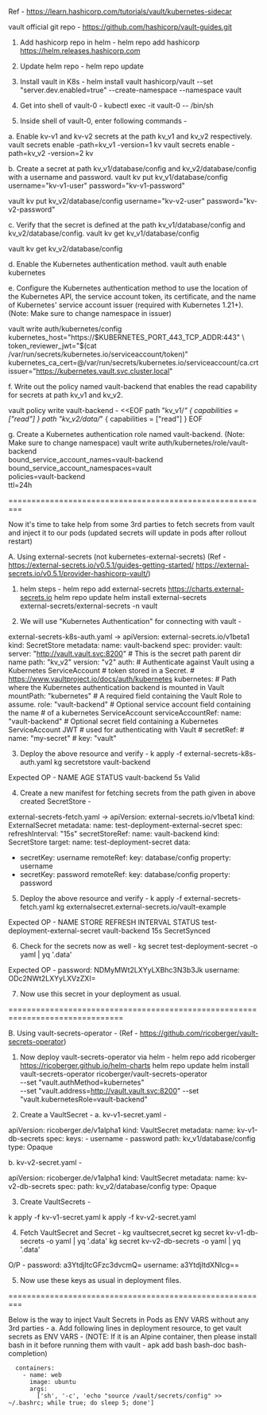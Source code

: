 Ref - https://learn.hashicorp.com/tutorials/vault/kubernetes-sidecar

vault official git repo - https://github.com/hashicorp/vault-guides.git

1. Add hashicorp repo in helm -
helm repo add hashicorp https://helm.releases.hashicorp.com

2. Update helm repo -
helm repo update

3. Install vault in K8s -
helm install vault hashicorp/vault --set "server.dev.enabled=true" --create-namespace --namespace vault

4. Get into shell of vault-0 -
kubectl exec -it vault-0 -- /bin/sh

5. Inside shell of vault-0, enter following commands -

a. Enable kv-v1 and kv-v2 secrets at the path kv_v1 and kv_v2 respectively.
vault secrets enable -path=kv_v1 -version=1 kv
vault secrets enable -path=kv_v2 -version=2 kv

b. Create a secret at path kv_v1/database/config and kv_v2/database/config with a username and password.
vault kv put kv_v1/database/config username="kv-v1-user" password="kv-v1-password"

vault kv put kv_v2/database/config username="kv-v2-user" password="kv-v2-password"

c. Verify that the secret is defined at the path kv_v1/database/config and kv_v2/database/config.
vault kv get kv_v1/database/config

vault kv get kv_v2/database/config

d. Enable the Kubernetes authentication method.
vault auth enable kubernetes

e. Configure the Kubernetes authentication method to use the location of the Kubernetes API, the service account token, its certificate, and the name of Kubernetes' service account issuer (required with Kubernetes 1.21+). (Note: Make sure to change namespace in issuer)

vault write auth/kubernetes/config \
    kubernetes_host="https://$KUBERNETES_PORT_443_TCP_ADDR:443" \
    token_reviewer_jwt="$(cat /var/run/secrets/kubernetes.io/serviceaccount/token)" \
    kubernetes_ca_cert=@/var/run/secrets/kubernetes.io/serviceaccount/ca.crt \
    issuer="https://kubernetes.vault.svc.cluster.local"

f. Write out the policy named vault-backend that enables the read capability for secrets at path kv_v1 and kv_v2.

vault policy write vault-backend - <<EOF
path "kv_v1/*" {
    capabilities = ["read"]
}
path "kv_v2/data/*" {
    capabilities = ["read"]
}
EOF

g. Create a Kubernetes authentication role named vault-backend. (Note: Make sure to change namespace)
vault write auth/kubernetes/role/vault-backend \
    bound_service_account_names=vault-backend \
    bound_service_account_namespaces=vault \
    policies=vault-backend \
    ttl=24h

=========================================================

Now it's time to take help from some 3rd parties to fetch secrets from vault and inject it to our pods (updated secrets will update in pods after rollout restart)

A. Using external-secrets (not kubernetes-external-secrets)
(Ref - https://external-secrets.io/v0.5.1/guides-getting-started/
https://external-secrets.io/v0.5.1/provider-hashicorp-vault/)

1. helm steps -
helm repo add external-secrets https://charts.external-secrets.io
helm repo update
helm install external-secrets \
   external-secrets/external-secrets -n vault

2. We will use "Kubernetes Authentication" for connecting with vault -

external-secrets-k8s-auth.yaml ->
apiVersion: external-secrets.io/v1beta1
kind: SecretStore
metadata:
  name: vault-backend
spec:
  provider:
    vault:
      server: "http://vault.vault.svc:8200"
      # This is the secret path parent dir name
      path: "kv_v2"
      version: "v2"
      auth:
        # Authenticate against Vault using a Kubernetes ServiceAccount
        # token stored in a Secret.
        # https://www.vaultproject.io/docs/auth/kubernetes
        kubernetes:
          # Path where the Kubernetes authentication backend is mounted in Vault
          mountPath: "kubernetes"
          # A required field containing the Vault Role to assume.
          role: "vault-backend"
          # Optional service account field containing the name
          # of a kubernetes ServiceAccount
          serviceAccountRef:
            name: "vault-backend"
          # Optional secret field containing a Kubernetes ServiceAccount JWT
          #  used for authenticating with Vault
          # secretRef:
          #   name: "my-secret"
          #   key: "vault"

3. Deploy the above resource and verify -
k apply -f external-secrets-k8s-auth.yaml
kg secretstore vault-backend

Expected OP - 
NAME            AGE   STATUS
vault-backend   5s   Valid

4. Create a new manifest for fetching secrets from the path given in above created SecretStore -

external-secrets-fetch.yaml ->
apiVersion: external-secrets.io/v1beta1
kind: ExternalSecret
metadata:
  name: test-deployment-external-secret
spec:
  refreshInterval: "15s"
  secretStoreRef:
    name: vault-backend
    kind: SecretStore
  target:
    name: test-deployment-secret
  data:
  - secretKey: username
    remoteRef:
      key: database/config
      property: username
  - secretKey: password
    remoteRef:
      key: database/config
      property: password

5. Deploy the above resource and verify -
k apply -f external-secrets-fetch.yaml
kg externalsecret.external-secrets.io/vault-example

Expected OP - 
NAME                              STORE           REFRESH INTERVAL   STATUS
test-deployment-external-secret   vault-backend   15s                SecretSynced

6. Check for the secrets now as well -
kg secret test-deployment-secret -o yaml | yq '.data'

Expected OP -
password: NDMyMWt2LXYyLXBhc3N3b3Jk
username: ODc2NWt2LXYyLXVzZXI=

7. Now use this secret in your deployment as usual.

===============================================================================


B. Using vault-secrets-operator - (Ref - https://github.com/ricoberger/vault-secrets-operator) 

1. Now deploy vault-secrets-operator via helm -
helm repo add ricoberger https://ricoberger.github.io/helm-charts
helm repo update
helm install vault-secrets-operator ricoberger/vault-secrets-operator \
    --set "vault.authMethod=kubernetes" \
    --set "vault.address=http://vault.vault.svc:8200"
    --set "vault.kubernetesRole=vault-backend"

2. Create a VaultSecret - 
a. kv-v1-secret.yaml -

apiVersion: ricoberger.de/v1alpha1
kind: VaultSecret
metadata:
  name: kv-v1-db-secrets
spec:
  keys:
    - username
    - password
  path: kv_v1/database/config
  type: Opaque

b. kv-v2-secret.yaml -

apiVersion: ricoberger.de/v1alpha1
kind: VaultSecret
metadata:
  name: kv-v2-db-secrets
spec:
  path: kv_v2/database/config
  type: Opaque

3. Create VaultSecrets -

k apply -f kv-v1-secret.yaml
k apply -f kv-v2-secret.yaml

4. Fetch VaultSecret and Secret -
kg vaultsecret,secret
kg secret kv-v1-db-secrets -o yaml | yq '.data'
kg secret kv-v2-db-secrets -o yaml | yq '.data'

O/P -
    password: a3YtdjItcGFzc3dvcmQ=
    username: a3YtdjItdXNlcg==

5. Now use these keys as usual in deployment files.


=========================================================


Below is the way to inject Vault Secrets in Pods as ENV VARS without any 3rd parties -
a. Add following lines in deployment resource, to get vault secrets as ENV VARS -
(NOTE: If it is an Alpine container, then please install bash in it before running them with vault - apk add bash bash-doc bash-completion)

      containers:
        - name: web
          image: ubuntu
          args:
            ['sh', '-c', 'echo "source /vault/secrets/config" >> ~/.bashrc; while true; do sleep 5; done']

